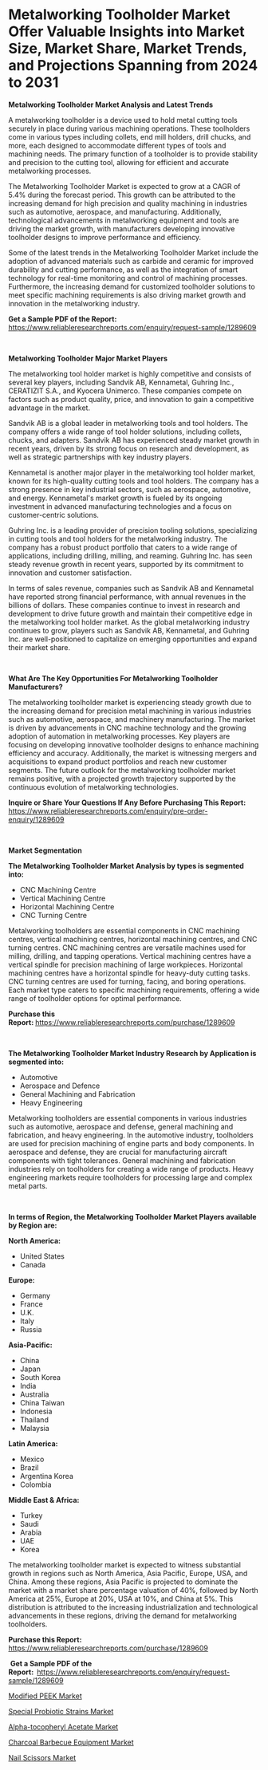 <p><h1>Metalworking Toolholder Market Offer Valuable Insights into Market Size, Market Share, Market Trends, and Projections Spanning from 2024 to 2031</h1></p><p><strong>Metalworking Toolholder Market Analysis and Latest Trends</strong></p>
<p><p>A metalworking toolholder is a device used to hold metal cutting tools securely in place during various machining operations. These toolholders come in various types including collets, end mill holders, drill chucks, and more, each designed to accommodate different types of tools and machining needs. The primary function of a toolholder is to provide stability and precision to the cutting tool, allowing for efficient and accurate metalworking processes.</p><p>The Metalworking Toolholder Market is expected to grow at a CAGR of 5.4% during the forecast period. This growth can be attributed to the increasing demand for high precision and quality machining in industries such as automotive, aerospace, and manufacturing. Additionally, technological advancements in metalworking equipment and tools are driving the market growth, with manufacturers developing innovative toolholder designs to improve performance and efficiency.</p><p>Some of the latest trends in the Metalworking Toolholder Market include the adoption of advanced materials such as carbide and ceramic for improved durability and cutting performance, as well as the integration of smart technology for real-time monitoring and control of machining processes. Furthermore, the increasing demand for customized toolholder solutions to meet specific machining requirements is also driving market growth and innovation in the metalworking industry.</p></p>
<p><strong>Get a Sample PDF of the Report:&nbsp;</strong> <a href="https://www.reliableresearchreports.com/enquiry/request-sample/1289609">https://www.reliableresearchreports.com/enquiry/request-sample/1289609</a></p>
<p>&nbsp;</p>
<p><strong>Metalworking Toolholder Major Market Players</strong></p>
<p><p>The metalworking tool holder market is highly competitive and consists of several key players, including Sandvik AB, Kennametal, Guhring Inc., CERATIZIT S.A., and Kyocera Unimerco. These companies compete on factors such as product quality, price, and innovation to gain a competitive advantage in the market.</p><p>Sandvik AB is a global leader in metalworking tools and tool holders. The company offers a wide range of tool holder solutions, including collets, chucks, and adapters. Sandvik AB has experienced steady market growth in recent years, driven by its strong focus on research and development, as well as strategic partnerships with key industry players.</p><p>Kennametal is another major player in the metalworking tool holder market, known for its high-quality cutting tools and tool holders. The company has a strong presence in key industrial sectors, such as aerospace, automotive, and energy. Kennametal's market growth is fueled by its ongoing investment in advanced manufacturing technologies and a focus on customer-centric solutions.</p><p>Guhring Inc. is a leading provider of precision tooling solutions, specializing in cutting tools and tool holders for the metalworking industry. The company has a robust product portfolio that caters to a wide range of applications, including drilling, milling, and reaming. Guhring Inc. has seen steady revenue growth in recent years, supported by its commitment to innovation and customer satisfaction.</p><p>In terms of sales revenue, companies such as Sandvik AB and Kennametal have reported strong financial performance, with annual revenues in the billions of dollars. These companies continue to invest in research and development to drive future growth and maintain their competitive edge in the metalworking tool holder market. As the global metalworking industry continues to grow, players such as Sandvik AB, Kennametal, and Guhring Inc. are well-positioned to capitalize on emerging opportunities and expand their market share.</p></p>
<p>&nbsp;</p>
<p><strong>What Are The Key Opportunities For Metalworking Toolholder Manufacturers?</strong></p>
<p><p>The metalworking toolholder market is experiencing steady growth due to the increasing demand for precision metal machining in various industries such as automotive, aerospace, and machinery manufacturing. The market is driven by advancements in CNC machine technology and the growing adoption of automation in metalworking processes. Key players are focusing on developing innovative toolholder designs to enhance machining efficiency and accuracy. Additionally, the market is witnessing mergers and acquisitions to expand product portfolios and reach new customer segments. The future outlook for the metalworking toolholder market remains positive, with a projected growth trajectory supported by the continuous evolution of metalworking technologies.</p></p>
<p><strong>Inquire or Share Your Questions If Any Before Purchasing This Report:</strong> <a href="https://www.reliableresearchreports.com/enquiry/pre-order-enquiry/1289609">https://www.reliableresearchreports.com/enquiry/pre-order-enquiry/1289609</a></p>
<p>&nbsp;</p>
<p><strong>Market Segmentation</strong></p>
<p><strong>The Metalworking Toolholder Market Analysis by types is segmented into:</strong></p>
<p><ul><li>CNC Machining Centre</li><li>Vertical Machining Centre</li><li>Horizontal Machining Centre</li><li>CNC Turning Centre</li></ul></p>
<p><p>Metalworking toolholders are essential components in CNC machining centres, vertical machining centres, horizontal machining centres, and CNC turning centres. CNC machining centres are versatile machines used for milling, drilling, and tapping operations. Vertical machining centres have a vertical spindle for precision machining of large workpieces. Horizontal machining centres have a horizontal spindle for heavy-duty cutting tasks. CNC turning centres are used for turning, facing, and boring operations. Each market type caters to specific machining requirements, offering a wide range of toolholder options for optimal performance.</p></p>
<p><strong>Purchase this Report:&nbsp;</strong><a href="https://www.reliableresearchreports.com/purchase/1289609">https://www.reliableresearchreports.com/purchase/1289609</a></p>
<p>&nbsp;</p>
<p><strong>The Metalworking Toolholder Market Industry Research by Application is segmented into:</strong></p>
<p><ul><li>Automotive</li><li>Aerospace and Defence</li><li>General Machining and Fabrication</li><li>Heavy Engineering</li></ul></p>
<p><p>Metalworking toolholders are essential components in various industries such as automotive, aerospace and defense, general machining and fabrication, and heavy engineering. In the automotive industry, toolholders are used for precision machining of engine parts and body components. In aerospace and defense, they are crucial for manufacturing aircraft components with tight tolerances. General machining and fabrication industries rely on toolholders for creating a wide range of products. Heavy engineering markets require toolholders for processing large and complex metal parts.</p></p>
<p>&nbsp;</p>
<p><strong>In terms of Region, the Metalworking Toolholder Market Players available by Region are:</strong></p>
<p>
    <p> <strong> North America: </strong>
        <ul>
            <li>United States</li>
            <li>Canada</li>
        </ul>
        </p> 
    <p> <strong> Europe: </strong>
        <ul>
            <li>Germany</li>
            <li>France</li>
            <li>U.K.</li>
            <li>Italy</li>
            <li>Russia</li>
        </ul>
        </p> 
    <p> <strong> Asia-Pacific: </strong>
        <ul>
            <li>China</li>
            <li>Japan</li>
            <li>South Korea</li>
            <li>India</li>
            <li>Australia</li>
            <li>China Taiwan</li>
            <li>Indonesia</li>
            <li>Thailand</li>
            <li>Malaysia</li>
        </ul>
        </p> 
    <p> <strong> Latin America: </strong>
        <ul>
            <li>Mexico</li>
            <li>Brazil</li>
            <li>Argentina Korea</li>
            <li>Colombia</li>
        </ul>
        </p> 
    <p> <strong> Middle East & Africa: </strong>
        <ul>
            <li>Turkey</li>
            <li>Saudi</li>
            <li>Arabia</li>
            <li>UAE</li>
            <li>Korea</li>
        </ul>
    </p>
    </p>
<p><p>The metalworking toolholder market is expected to witness substantial growth in regions such as North America, Asia Pacific, Europe, USA, and China. Among these regions, Asia Pacific is projected to dominate the market with a market share percentage valuation of 40%, followed by North America at 25%, Europe at 20%, USA at 10%, and China at 5%. This distribution is attributed to the increasing industrialization and technological advancements in these regions, driving the demand for metalworking toolholders.</p></p>
<p><strong>Purchase this Report: </strong><a href="https://www.reliableresearchreports.com/purchase/1289609">https://www.reliableresearchreports.com/purchase/1289609</a></p>
<p>&nbsp;<strong>Get a Sample PDF of the Report:&nbsp;&nbsp;</strong><a href="https://www.reliableresearchreports.com/enquiry/request-sample/1289609">https://www.reliableresearchreports.com/enquiry/request-sample/1289609</a></p>
<p><strong></strong></p>
<p><p><a href="https://view.publitas.com/reportprime-1/modified-peek-market-size-reflecting-a-forecast-till-2031-market-by-type-by-application-and-by-geography/">Modified PEEK Market</a></p><p><a href="https://picayune-night-cbd.notion.site/Special-Probiotic-Strains-Market-Size-and-Growth-Market-Segmentation-Regional-and-Country-Breakdow-0d8d59ddc71349c981fdee67607d7991">Special Probiotic Strains Market</a></p><p><a href="https://valiant-lunge-8fe.notion.site/Alpha-tocopheryl-Acetate-Market-Research-Report-Unlocks-Analysis-on-the-Market-Financial-Status-Mar-07871793c10c4bc08607d1973865d0ba">Alpha-tocopheryl Acetate Market</a></p><p><a href="https://artistic-helicopter-ca9.notion.site/Charcoal-Barbecue-Equipment-Market-A-Comprehensive-Report-of-its-Market-Share-Growth-Trends-2024--da0272aa948341b2b2ccf04cf8361083">Charcoal Barbecue Equipment Market</a></p><p><a href="https://view.publitas.com/reportprime-1/decoding-the-nail-scissors-market-a-deep-dive-into-the-latest-market-trends-market-segmentation-and-competitive-analysis/">Nail Scissors Market</a></p></p>